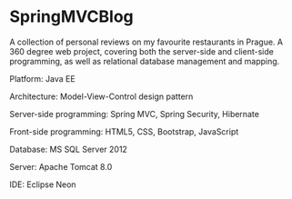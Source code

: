 # SpringMVCBlog

A collection of personal reviews on my favourite restaurants in Prague.
A 360 degree web project, covering both the server-side and client-side programming, as well as relational database management and mapping.

Platform: Java EE

Architecture: Model-View-Control design pattern

Server-side programming: Spring MVC, Spring Security, Hibernate

Front-side programming: HTML5, CSS, Bootstrap, JavaScript

Database: MS SQL Server 2012 

Server: Apache Tomcat 8.0

IDE: Eclipse Neon

